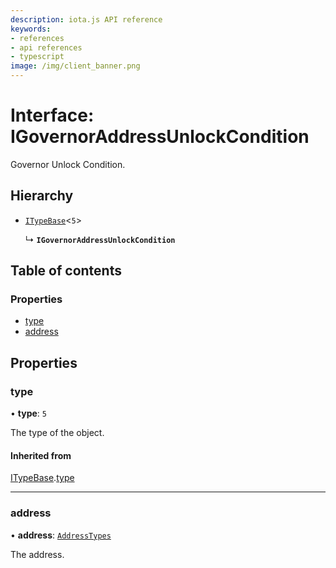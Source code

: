 ```yaml
---
description: iota.js API reference
keywords:
- references
- api references
- typescript
image: /img/client_banner.png
---
```

# Interface: IGovernorAddressUnlockCondition

Governor Unlock Condition.

## Hierarchy

- [`ITypeBase`](ITypeBase.md)<``5``\>

  ↳ **`IGovernorAddressUnlockCondition`**

## Table of contents

### Properties

- [type](IGovernorAddressUnlockCondition.md#type)
- [address](IGovernorAddressUnlockCondition.md#address)

## Properties

### type

• **type**: ``5``

The type of the object.

#### Inherited from

[ITypeBase](ITypeBase.md).[type](ITypeBase.md#type)

___

### address

• **address**: [`AddressTypes`](../api_ref.md#addresstypes)

The address.
